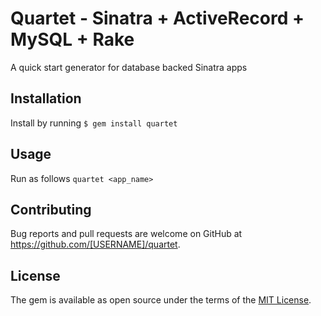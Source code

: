 # Quartet - Sinatra + ActiveRecord + MySQL + Rake
A quick start generator for database backed Sinatra apps

## Installation
Install by running
`$ gem install quartet`

## Usage
Run as follows
`quartet <app_name>`

## Contributing

Bug reports and pull requests are welcome on GitHub at https://github.com/[USERNAME]/quartet.

## License

The gem is available as open source under the terms of the [MIT License](https://opensource.org/licenses/MIT).
